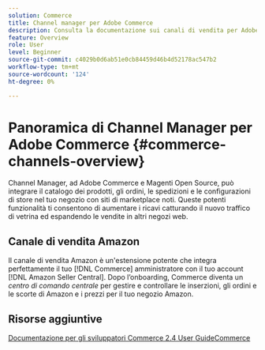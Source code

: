 ```yaml
---
solution: Commerce
title: Channel manager per Adobe Commerce
description: Consulta la documentazione sui canali di vendita per Adobe Commerce e Magento Open Source.
feature: Overview
role: User
level: Beginner
source-git-commit: c4029b0d6ab51e0cb84459d46b4d52178ac547b2
workflow-type: tm+mt
source-wordcount: '124'
ht-degree: 0%

---
```



# Panoramica di Channel Manager per Adobe Commerce {#commerce-channels-overview}

Channel Manager, ad Adobe Commerce e Magenti Open Source, può integrare il catalogo dei prodotti, gli ordini, le spedizioni e le configurazioni di store nel tuo negozio con siti di marketplace noti. Queste potenti funzionalità ti consentono di aumentare i ricavi catturando il nuovo traffico di vetrina ed espandendo le vendite in altri negozi web.

## Canale di vendita Amazon

Il canale di vendita Amazon è un&#39;estensione potente che integra perfettamente il tuo [!DNL Commerce] amministratore con il tuo account [!DNL Amazon Seller Central]. Dopo l’onboarding, Commerce diventa un _centro di comando centrale_ per gestire e controllare le inserzioni, gli ordini e le scorte di Amazon e i prezzi per il tuo negozio Amazon.

## Risorse aggiuntive

[Documentazione per gli sviluppatori Commerce 2.4 User ](https://docs.magento.com/user-guide/)
[GuideCommerce](https://devdocs.magento.com/)


